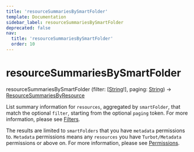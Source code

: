 ```yaml
---
title: 'resourceSummariesBySmartFolder'
template: Documentation
sidebar_label: resourceSummariesBySmartFolder
deprecated: false
nav:
  title: 'resourceSummariesBySmartFolder'
  order: 10
---
```


# resourceSummariesBySmartFolder

<div className="pb-4 font-roboto-slab text-lg"><span className="font-bold">resourceSummariesBySmartFolder</span> <span style={{'fontWeight':400,'fontSize':'0.85em'}}>(filter: [<a href="/guardrails/docs/reference/graphql/scalar/String">String</a>!], paging: <a href="/guardrails/docs/reference/graphql/scalar/String">String</a>) &rarr; <a href="/guardrails/docs/reference/graphql/object/ResourceSummariesByResource">ResourceSummariesByResource</a></span>
</div>



List summary information for `resources`, aggregated by `smartFolder`, that match the optional `filter`, starting from the optional `paging` token. For more information, please see [Filters](https://turbot.com/guardrails/docs/reference/filter).

The results are limited to `smartFolders` that you have `metadata` permissions to. `Metadata` permissions means any `resources` you have `Turbot/Metadata` permissions or above on. For more information, please see [Permissions](https://turbot.com/guardrails/docs/concepts/iam/permissions).
